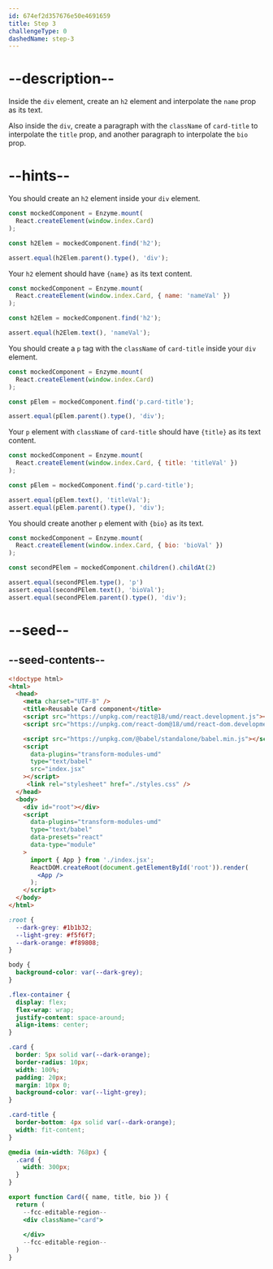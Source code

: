 ```yaml
---
id: 674ef2d357676e50e4691659
title: Step 3
challengeType: 0
dashedName: step-3
---
```


# --description--

Inside the `div` element, create an `h2` element and interpolate the `name` prop as its text.

Also inside the `div`, create a paragraph with the `className` of `card-title` to interpolate the `title` prop, and another paragraph to interpolate the `bio` prop.

# --hints--

You should create an `h2` element inside your `div` element.

```js
const mockedComponent = Enzyme.mount(
  React.createElement(window.index.Card)
);

const h2Elem = mockedComponent.find('h2');

assert.equal(h2Elem.parent().type(), 'div');
```

Your `h2` element should have `{name}` as its text content.

```js
const mockedComponent = Enzyme.mount(
  React.createElement(window.index.Card, { name: 'nameVal' })
);

const h2Elem = mockedComponent.find('h2');

assert.equal(h2Elem.text(), 'nameVal'); 
```

You should create a `p` tag with the `className` of `card-title` inside your `div` element.

```js
const mockedComponent = Enzyme.mount(
  React.createElement(window.index.Card)
);

const pElem = mockedComponent.find('p.card-title');

assert.equal(pElem.parent().type(), 'div');
```

Your `p` element with `className` of `card-title` should have `{title}` as its text content.

```js
const mockedComponent = Enzyme.mount(
  React.createElement(window.index.Card, { title: 'titleVal' })
);

const pElem = mockedComponent.find('p.card-title');

assert.equal(pElem.text(), 'titleVal');
assert.equal(pElem.parent().type(), 'div');
```

You should create another `p` element with `{bio}` as its text.

```js
const mockedComponent = Enzyme.mount(
  React.createElement(window.index.Card, { bio: 'bioVal' })
);

const secondPElem = mockedComponent.children().childAt(2)

assert.equal(secondPElem.type(), 'p')
assert.equal(secondPElem.text(), 'bioVal');
assert.equal(secondPElem.parent().type(), 'div');
```

# --seed--

## --seed-contents--

```html
<!doctype html>
<html>
  <head>
    <meta charset="UTF-8" />
    <title>Reusable Card component</title>
    <script src="https://unpkg.com/react@18/umd/react.development.js"></script>
    <script src="https://unpkg.com/react-dom@18/umd/react-dom.development.js"></script>

    <script src="https://unpkg.com/@babel/standalone/babel.min.js"></script>
    <script
      data-plugins="transform-modules-umd"
      type="text/babel"
      src="index.jsx"
    ></script>
     <link rel="stylesheet" href="./styles.css" />
  </head>
  <body>
    <div id="root"></div>
    <script
      data-plugins="transform-modules-umd"
      type="text/babel"
      data-presets="react"
      data-type="module"
    >
      import { App } from './index.jsx';
      ReactDOM.createRoot(document.getElementById('root')).render(
        <App />
      );
    </script>
  </body>
</html>
```

```css
:root {
  --dark-grey: #1b1b32;
  --light-grey: #f5f6f7;
  --dark-orange: #f89808;
}

body {
  background-color: var(--dark-grey);
}

.flex-container {
  display: flex;
  flex-wrap: wrap;
  justify-content: space-around;
  align-items: center;
}

.card {
  border: 5px solid var(--dark-orange);
  border-radius: 10px;
  width: 100%;
  padding: 20px;
  margin: 10px 0;
  background-color: var(--light-grey);
}

.card-title {
  border-bottom: 4px solid var(--dark-orange);
  width: fit-content;
}

@media (min-width: 768px) {
  .card {
    width: 300px;
  }
}
```

```jsx
export function Card({ name, title, bio }) {
  return (
    --fcc-editable-region--
    <div className="card">
      
    </div>
    --fcc-editable-region--
  )
}
```
